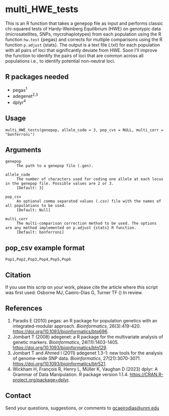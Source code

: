 # multi_HWE_tests
This is an R function that takes a genepop file as input and performs classic chi-squared tests of Hardy-Weinberg Equilibrium (HWE) on genotypic data (microsatellites, SNPs, mycrohaplotypes) from each population using the R function `hw.test` {pegas} and corrects for multiple comparisons using the R function `p.adjust` {stats}. The output is a text file (.txt) for each population with all pairs of loci that significantly deviate from HWE. Soon I'll improve the function to identify the pairs of loci that are common across all populations i.e., to identify potential non-neutral loci.

## R packages needed
- pegas<sup>1</sup>
- adegenet<sup>2,3</sup>
- dplyr<sup>4</sup>

## Usage
~~~
multi_HWE_tests(genepop, allele_code = 3, pop_cvs = NULL, multi_corr = "bonferroni")
~~~

## Arguments
~~~
genepop
     The path to a genepop file (.gen).
     
allele_code
     The number of characters used for coding one allele at each locus in the genepop file. Possible values are 2 or 3.
     [Default: 3]

pop_csv
     An optional comma separated values (.csv) file with the names of all populations to be used.
     [Default: Null]

multi_corr
     The multi-comparison correction method to be used. The options are any method implemented on p.adjust {stats} R function.
     [Default: bonferroni]
~~~

## pop_csv example format
~~~
Pop1,Pop2,Pop3,Pop4,Pop5,Pop6
~~~

## Citation
If you use this scrip on your work, please cite the article where this script was first used: Osborne MJ, Caeiro-Dias G, Turner TF () In review.

## References
1. Paradis E (2010) pegas: an R package for population genetics with an integrated-modular approach. _Bioinformatics_, 26(3):419-420. <https://doi.org/10.1093/bioinformatics/btp696>.
2. Jombart T (2008) adegenet: a R package for the multivariate analysis of genetic markers. _Bioinformatics_, 24(11):1403-1405. <https://doi.org/10.1093/bioinformatics/btn129>.
3. Jombart T and Ahmed I (2011) adegenet 1.3-1: new tools for the analysis of genome-wide SNP data. _Bioinformatics_, 27(21):3070-3071. <https://doi.org/10.1093/bioinformatics/btr521>.
4. Wickham H, François R, Henry L, Müller K, Vaughan D (2023) dplyr: A Grammar of Data Manipulation. R package version 1.1.4. <https://CRAN.R-project.org/package=dplyr>.

## Contact
Send your questions, suggestions, or comments to gcaeirodias@unm.edu
